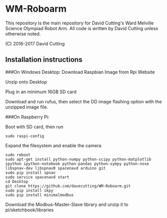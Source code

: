 # WM-Roboarm
This repository is the main repository for David Cutting's Ward Melville Science Olympiad Robot Arm. All code is written by David Cutting unless otherwise noted. 

(C) 2016-2017 David Cutting

## Installation instructions
###On Windows Desktop:
Download Raspbian Image from Rpi Website

Unzip onto Desktop

Plug in an minimum 16GB SD card

Download and run rufus, then select the DD image flashing option with the unzipped image file.

###On Raspberry Pi:

Boot with SD card, then run

```
sudo raspi-config
```

Expand the filesystem and enable the camera

```
sudo reboot
sudo apt-get install python-numpy python-scipy python-matplotlib ipython ipython-notebook python-pandas python-sympy python-nose libspnav-dev libspnav0 spacenavd arduino git
sudo pip install spnav
sudo service spacenavd start
cd Desktop
git clone https://github.com/davecutting/WM-Roboarm.git
sudo pip install ikpy
sudo pip install minimalmodbus
```

Download the Modbus-Master-Slave library and unzip it to pi/sketchbook/libraries

